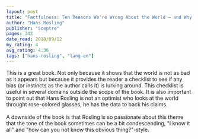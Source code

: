 ```yaml
---
layout: post
title: "Factfulness: Ten Reasons We're Wrong About the World – and Why Things Are Better Than You Think"
author: "Hans Rosling"
publisher: "Sceptre"
pages: 342
date_read: 2018/09/12
my_rating: 4
avg_rating: 4.36
tags: ["hans-rosling", "lang-en"]
---
```


This is a great book. Not only because it shows that the world is not as bad as it appears but because it provides the reader a checklist to see if any bias (or instincts as the author calls it) is lurking around. This checklist is useful in several domains outside the scope of the book. It is also important to point out that Hans Rosling is not an optimist who looks at the world throught rose-colored glasses, he has the data to back his claims.<br/><br/>A downside of the book is that Rosling is so passionate about this theme that the tone of the book sometimes can be a bit condescending, "I know it all" and "how can you not know this obvious thing?"-style.<br/>

